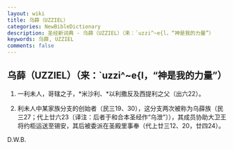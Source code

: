 ```yaml
---
layout: wiki
title: 乌薛（UZZIEL）
categories: NewBibleDictionary
description: 圣经新词典 - 乌薛（UZZIEL）（来：`uzzi^~e{l，“神是我的力量”）
keywords: 乌薛, UZZIEL
comments: false
---
```


## 乌薛（UZZIEL）（来：`uzzi^~e{l，“神是我的力量”）

1. 一利未人，哥辖之子，*米沙利、*以利撒反及西提利之父（出六22）。

2. 利未人中某家族分支的创始者（民三19、30），这分支两次被称为乌薛族（民三27；代上廿六23〔译注：后者于和合本圣经作“乌泄”〕），其成员协助大卫王将约柜运送至锡安，其后被委派在圣殿里事奉（代上廿三12、20，廿四24）。

D.W.B.








